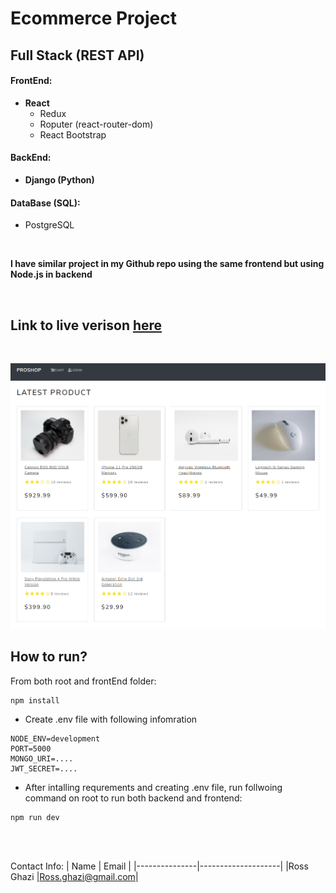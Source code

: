 # Ecommerce Project

## Full Stack (REST API)

#### FrontEnd:

- **React**
  - Redux
  - Roputer (react-router-dom)
  - React Bootstrap

#### BackEnd:

- **Django (Python)**

#### DataBase (SQL):

- PostgreSQL

<br />

**I have similar project in my Github repo using the same frontend but using Node.js in backend**

<br />

## Link to live verison [here](https://www.onlineshopsample.ca/)

<br />

![alt text](./resources\image\WebPreview.PNG)

## How to run?

From both root and frontEnd folder:

```
npm install
```

- Create .env file with following infomration

```
NODE_ENV=development
PORT=5000
MONGO_URI=....
JWT_SECRET=....
```

- After intalling requrements and creating .env file, run follwoing command on root to run both backend and frontend:

```
npm run dev
```

<br />
<br />

Contact Info:
| Name | Email |
|---------------|--------------------|
|Ross Ghazi |Ross.ghazi@gmail.com|
